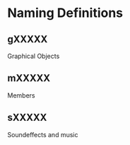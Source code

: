 # Naming Definitions

## gXXXXX
Graphical Objects

## mXXXXX
Members

## sXXXXX
Soundeffects and music